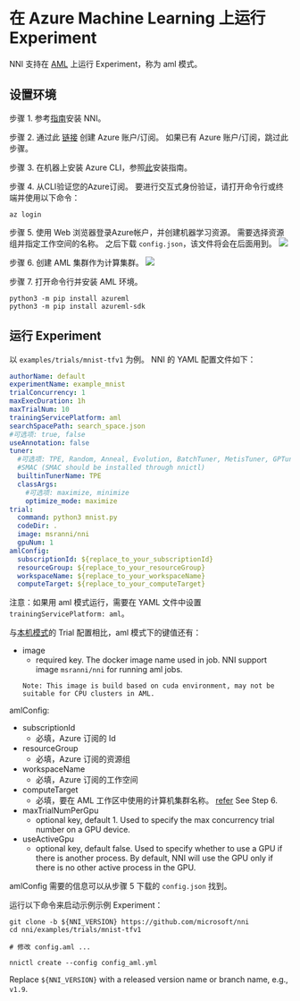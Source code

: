 **在 Azure Machine Learning 上运行 Experiment**
===
NNI 支持在 [AML](https://azure.microsoft.com/zh-cn/services/machine-learning/) 上运行 Experiment，称为 aml 模式。

## 设置环境
步骤 1. 参考[指南](../Tutorial/QuickStart.md)安装 NNI。

步骤 2. 通过此 [链接](https://azure.microsoft.com/en-us/free/services/machine-learning/) 创建 Azure 账户/订阅。 如果已有 Azure 账户/订阅，跳过此步骤。

步骤 3. 在机器上安装 Azure CLI，参照[此](https://docs.microsoft.com/en-us/cli/azure/install-azure-cli?view=azure-cli-latest)安装指南。

步骤 4. 从CLI验证您的Azure订阅。 要进行交互式身份验证，请打开命令行或终端并使用以下命令：
```
az login
```

步骤 5. 使用 Web 浏览器登录Azure帐户，并创建机器学习资源。 需要选择资源组并指定工作空间的名称。 之后下载 `config.json`，该文件将会在后面用到。 ![](../../img/aml_workspace.png)

步骤 6. 创建 AML 集群作为计算集群。 ![](../../img/aml_cluster.png)

步骤 7. 打开命令行并安装 AML 环境。
```
python3 -m pip install azureml
python3 -m pip install azureml-sdk
```

## 运行 Experiment
以 `examples/trials/mnist-tfv1` 为例。 NNI 的 YAML 配置文件如下：

```yaml
authorName: default
experimentName: example_mnist
trialConcurrency: 1
maxExecDuration: 1h
maxTrialNum: 10
trainingServicePlatform: aml
searchSpacePath: search_space.json
#可选项: true, false
useAnnotation: false
tuner:
  #可选项: TPE, Random, Anneal, Evolution, BatchTuner, MetisTuner, GPTuner
  #SMAC (SMAC should be installed through nnictl)
  builtinTunerName: TPE
  classArgs:
    #可选项: maximize, minimize
    optimize_mode: maximize
trial:
  command: python3 mnist.py
  codeDir: .
  image: msranni/nni
  gpuNum: 1
amlConfig:
  subscriptionId: ${replace_to_your_subscriptionId}
  resourceGroup: ${replace_to_your_resourceGroup}
  workspaceName: ${replace_to_your_workspaceName}
  computeTarget: ${replace_to_your_computeTarget}
```

注意：如果用 aml 模式运行，需要在 YAML 文件中设置 `trainingServicePlatform: aml`。

与[本机模式](LocalMode.md)的 Trial 配置相比，aml 模式下的键值还有：
* image
    * required key. The docker image name used in job. NNI support image `msranni/nni` for running aml jobs.
    ```
    Note: This image is build based on cuda environment, may not be suitable for CPU clusters in AML.
    ```


amlConfig:
* subscriptionId
    * 必填，Azure 订阅的 Id
* resourceGroup
    * 必填，Azure 订阅的资源组
* workspaceName
    * 必填，Azure 订阅的工作空间
* computeTarget
    * 必填，要在 AML 工作区中使用的计算机集群名称。 [refer](https://docs.microsoft.com/en-us/azure/machine-learning/concept-compute-target) See Step 6.
* maxTrialNumPerGpu
    * optional key, default 1. Used to specify the max concurrency trial number on a GPU device.
* useActiveGpu
    * optional key, default false. Used to specify whether to use a GPU if there is another process. By default, NNI will use the GPU only if there is no other active process in the GPU.

amlConfig 需要的信息可以从步骤 5 下载的 `config.json` 找到。

运行以下命令来启动示例示例 Experiment：
```
git clone -b ${NNI_VERSION} https://github.com/microsoft/nni
cd nni/examples/trials/mnist-tfv1

# 修改 config.aml ...

nnictl create --config config_aml.yml
```
Replace `${NNI_VERSION}` with a released version name or branch name, e.g., `v1.9`.
